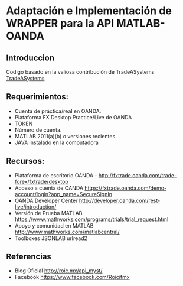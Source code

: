# Adaptación e Implementación de WRAPPER para la API MATLAB-OANDA

## Introduccion
Codigo basado en la valiosa contribución de TradeASystems 
[TradeASystems](https://github.com/tradeasystems/MatlabOanda_Wrapper)


## Requerimientos:

- Cuenta de práctica/real en OANDA.
- Plataforma FX Desktop Practice/Live de OANDA
- TOKEN
- Número de cuenta.
- MATLAB 2011(a)(b) o versiones recientes.
- JAVA instalado en la computadora

## Recursos:

- Plataforma de escritorio OANDA
        - http://fxtrade.oanda.com/trade-forex/fxtrade/desktop
- Acceso a cuenta de OANDA
        https://fxtrade.oanda.com/demo-account/login?app_name=SecureSignIn
- OANDA Developer Center
        http://developer.oanda.com/rest-live/introduction/
- Versión de Prueba MATLAB
        https://www.mathworks.com/programs/trials/trial_request.html
- Apoyo y comunidad en MATLAB
        http://www.mathworks.com/matlabcentral/
- Toolboxes
        JSONLAB
        urlread2

## Referencias

- Blog Oficial http://roic.mx/api_myst/
- Facebook https://www.facebook.com/Roicifmx
